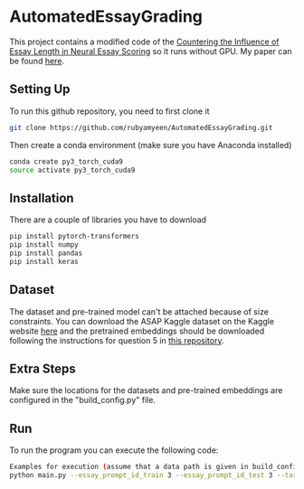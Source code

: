 # AutomatedEssayGrading
This project contains a modified code of the [Countering the Influence of Essay Length in Neural Essay Scoring](https://aclanthology.org/2021.sustainlp-1.4.pdf) so it runs without GPU. My paper can be found [here](https://www.overleaf.com/download/project/62e4240ecc5bc80c9c7d8881/build/1826fc10e5c-efa73517464373aa/output/output.pdf?compileGroup=standard&clsiserverid=clsi-pre-emp-e2-f-4c0q&popupDownload=true).
## Setting Up
To run this github repository, you need to first clone it
```bash
git clone https://github.com/rubyamyeen/AutomatedEssayGrading.git
```
Then create a conda environment (make sure you have Anaconda installed)
```bash
conda create py3_torch_cuda9
source activate py3_torch_cuda9
```
## Installation
There are a couple of libraries you have to download
```bash
pip install pytorch-transformers
pip install numpy
pip install pandas
pip install keras
```
## Dataset
The dataset and pre-trained model can't be attached because of size constraints. You can download the ASAP Kaggle dataset on the Kaggle website [here](https://www.kaggle.com/competitions/asap-aes/data) and the pretrained embeddings should be downloaded following the instructions for question 5 in [this repository](https://github.com/nusnlp/nea/blob/master/FAQ.md).

## Extra Steps
Make sure the locations for the datasets and pre-trained embeddings are configured in the "build_config.py" file.

## Run
To run the program you can execute the following code:
```bash
Examples for execution (assume that a data path is given in build_config.py).
python main.py --essay_prompt_id_train 3 --essay_prompt_id_test 3 --target_model ilcr_kld
```
